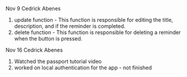 Nov 9
Cedrick Abenes
1. update function - This function is responsible for editing the title, description, and if the reminder is completed.
2. delete function - This function is responsible for deleting a reminder when the button is pressed.

Nov 16
Cedrick Abenes
1. Watched the passport tutorial video
2. worked on local authentication for the app - not finished